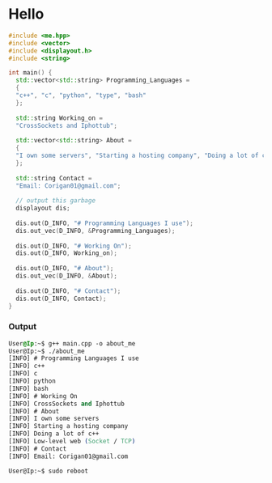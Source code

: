 # Hello


```c++
#include <me.hpp>
#include <vector>
#include <displayout.h>
#include <string>

int main() {
  std::vector<std::string> Programming_Languages = 
  {
  "c++", "c", "python", "type", "bash"
  };
  
  std::string Working_on = 
  "CrossSockets and Iphottub";
  
  std::vector<std::string> About = 
  {
  "I own some servers", "Starting a hosting company", "Doing a lot of c++", "Low-level web (Socket / TCP)"
  };
  
  std::string Contact = 
  "Email: Corigan01@gmail.com";
  
  // output this garbage
  displayout dis;
  
  dis.out(D_INFO, "# Programming Languages I use");
  dis.out_vec(D_INFO, &Programming_Languages); 
  
  dis.out(D_INFO, "# Working On");
  dis.out(D_INFO, Working_on);
  
  dis.out(D_INFO, "# About");
  dis.out_vec(D_INFO, &About);
  
  dis.out(D_INFO, "# Contact");
  dis.out(D_INFO, Contact);
}
```

### Output
```css
User@Ip:~$ g++ main.cpp -o about_me
User@Ip:~$ ./about_me
[INFO] # Programming Languages I use
[INFO] c++
[INFO] c
[INFO] python
[INFO] bash
[INFO] # Working On
[INFO] CrossSockets and Iphottub
[INFO] # About
[INFO] I own some servers
[INFO] Starting a hosting company
[INFO] Doing a lot of c++ 
[INFO] Low-level web (Socket / TCP)
[INFO] # Contact
[INFO] Email: Corigan01@gmail.com

User@Ip:~$ sudo reboot
```

<!--
**corigan01/corigan01** is a ✨ _special_ ✨ repository because its `README.md` (this file) appears on your GitHub profile.

Here are some ideas to get you started:

- 🔭 I’m currently working on ...
- 🌱 I’m currently learning ...
- 👯 I’m looking to collaborate on ...
- 🤔 I’m looking for help with ...
- 💬 Ask me about ...
- 📫 How to reach me: ...
- 😄 Pronouns: ...
- ⚡ Fun fact: ...
-->
